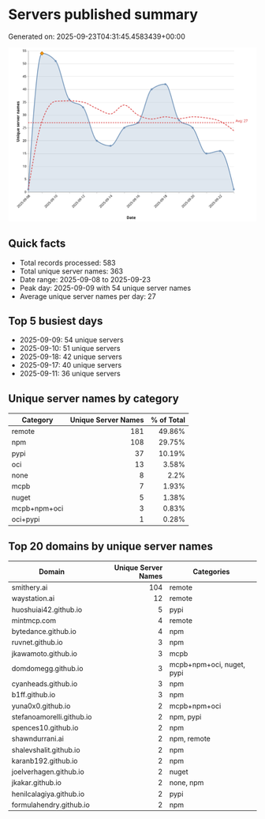 # Servers published summary

Generated on: 2025-09-23T04:31:45.4583439+00:00

![Unique servers per day](servers-per-day.svg)

## Quick facts
- Total records processed: 583
- Total unique server names: 363
- Date range: 2025-09-08 to 2025-09-23
- Peak day: 2025-09-09 with 54 unique server names
- Average unique server names per day: 27

## Top 5 busiest days
- 2025-09-09: 54 unique servers
- 2025-09-10: 51 unique servers
- 2025-09-18: 42 unique servers
- 2025-09-17: 40 unique servers
- 2025-09-11: 36 unique servers

## Unique server names by category

| Category | Unique Server Names | % of Total |
|----------|---------------------:|-----------:|
| remote | 181 | 49.86% |
| npm | 108 | 29.75% |
| pypi | 37 | 10.19% |
| oci | 13 | 3.58% |
| none | 8 | 2.2% |
| mcpb | 7 | 1.93% |
| nuget | 5 | 1.38% |
| mcpb+npm+oci | 3 | 0.83% |
| oci+pypi | 1 | 0.28% |

## Top 20 domains by unique server names

| Domain | Unique Server Names | Categories |
|--------|---------------------:|------------|
| smithery.ai | 104 | remote |
| waystation.ai | 12 | remote |
| huoshuiai42.github.io | 5 | pypi |
| mintmcp.com | 4 | remote |
| bytedance.github.io | 4 | npm |
| ruvnet.github.io | 3 | npm |
| jkawamoto.github.io | 3 | mcpb |
| domdomegg.github.io | 3 | mcpb+npm+oci, nuget, pypi |
| cyanheads.github.io | 3 | npm |
| b1ff.github.io | 3 | npm |
| yuna0x0.github.io | 2 | mcpb+npm+oci |
| stefanoamorelli.github.io | 2 | npm, pypi |
| spences10.github.io | 2 | npm |
| shawndurrani.ai | 2 | npm, remote |
| shalevshalit.github.io | 2 | npm |
| karanb192.github.io | 2 | npm |
| joelverhagen.github.io | 2 | nuget |
| jkakar.github.io | 2 | none, npm |
| henilcalagiya.github.io | 2 | pypi |
| formulahendry.github.io | 2 | npm |
